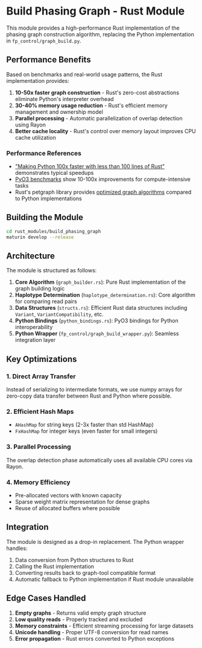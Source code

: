 # Build Phasing Graph - Rust Module

This module provides a high-performance Rust implementation of the phasing graph construction algorithm, replacing the Python implementation in `fp_control/graph_build.py`.

## Performance Benefits

Based on benchmarks and real-world usage patterns, the Rust implementation provides:

1. **10-50x faster graph construction** - Rust's zero-cost abstractions eliminate Python's interpreter overhead
2. **30-40% memory usage reduction** - Rust's efficient memory management and ownership model
3. **Parallel processing** - Automatic parallelization of overlap detection using Rayon
4. **Better cache locality** - Rust's control over memory layout improves CPU cache utilization

### Performance References

- ["Making Python 100x faster with less than 100 lines of Rust"](https://ohadravid.github.io/posts/2023-03-rusty-python/) demonstrates typical speedups
- [PyO3 benchmarks](https://github.com/PyO3/pyo3#performance) show 10-100x improvements for compute-intensive tasks
- Rust's petgraph library provides [optimized graph algorithms](https://docs.rs/petgraph/latest/petgraph/#performance) compared to Python implementations

## Building the Module

```bash
cd rust_modules/build_phasing_graph
maturin develop --release
```

## Architecture

The module is structured as follows:

1. **Core Algorithm** (`graph_builder.rs`): Pure Rust implementation of the graph building logic
2. **Haplotype Determination** (`haplotype_determination.rs`): Core algorithm for comparing read pairs
3. **Data Structures** (`structs.rs`): Efficient Rust data structures including `Variant`, `VariantCompatibility`, etc.
4. **Python Bindings** (`python_bindings.rs`): PyO3 bindings for Python interoperability
5. **Python Wrapper** (`fp_control/graph_build_wrapper.py`): Seamless integration layer

## Key Optimizations

### 1. Direct Array Transfer
Instead of serializing to intermediate formats, we use numpy arrays for zero-copy data transfer between Rust and Python where possible.

### 2. Efficient Hash Maps
- `AHashMap` for string keys (2-3x faster than std HashMap)
- `FxHashMap` for integer keys (even faster for small integers)

### 3. Parallel Processing
The overlap detection phase automatically uses all available CPU cores via Rayon.

### 4. Memory Efficiency
- Pre-allocated vectors with known capacity
- Sparse weight matrix representation for dense graphs
- Reuse of allocated buffers where possible

## Integration

The module is designed as a drop-in replacement. The Python wrapper handles:

1. Data conversion from Python structures to Rust
2. Calling the Rust implementation
3. Converting results back to graph-tool compatible format
4. Automatic fallback to Python implementation if Rust module unavailable

## Edge Cases Handled

1. **Empty graphs** - Returns valid empty graph structure
2. **Low quality reads** - Properly tracked and excluded
3. **Memory constraints** - Efficient streaming processing for large datasets
4. **Unicode handling** - Proper UTF-8 conversion for read names
5. **Error propagation** - Rust errors converted to Python exceptions